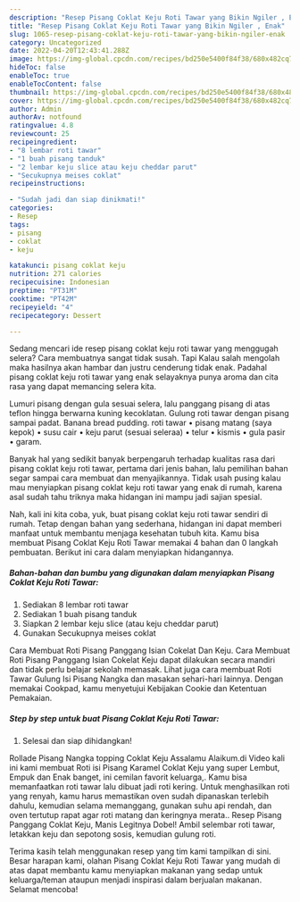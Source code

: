 ```yaml
---
description: "Resep Pisang Coklat Keju Roti Tawar yang Bikin Ngiler , Enak"
title: "Resep Pisang Coklat Keju Roti Tawar yang Bikin Ngiler , Enak"
slug: 1065-resep-pisang-coklat-keju-roti-tawar-yang-bikin-ngiler-enak
category: Uncategorized
date: 2022-04-20T12:43:41.288Z
image: https://img-global.cpcdn.com/recipes/bd250e5400f84f38/680x482cq70/pisang-coklat-keju-roti-tawar-foto-resep-utama.jpg
hideToc: false
enableToc: true
enableTocContent: false
thumbnail: https://img-global.cpcdn.com/recipes/bd250e5400f84f38/680x482cq70/pisang-coklat-keju-roti-tawar-foto-resep-utama.jpg
cover: https://img-global.cpcdn.com/recipes/bd250e5400f84f38/680x482cq70/pisang-coklat-keju-roti-tawar-foto-resep-utama.jpg
author: Admin
authorAv: notfound
ratingvalue: 4.8
reviewcount: 25
recipeingredient:
- "8 lembar roti tawar"
- "1 buah pisang tanduk"
- "2 lembar keju slice atau keju cheddar parut"
- "Secukupnya meises coklat"
recipeinstructions:

- "Sudah jadi dan siap dinikmati!"
categories:
- Resep
tags:
- pisang
- coklat
- keju

katakunci: pisang coklat keju 
nutrition: 271 calories
recipecuisine: Indonesian
preptime: "PT31M"
cooktime: "PT42M"
recipeyield: "4"
recipecategory: Dessert

---
```



Sedang mencari ide resep pisang coklat keju roti tawar yang menggugah selera? Cara membuatnya sangat tidak susah. Tapi Kalau salah mengolah maka hasilnya akan hambar dan justru cenderung tidak enak. Padahal pisang coklat keju roti tawar yang enak selayaknya punya aroma dan cita rasa yang dapat memancing selera kita.


Lumuri pisang dengan gula sesuai selera, lalu panggang pisang di atas teflon hingga berwarna kuning kecoklatan. Gulung roti tawar dengan pisang sampai padat. Banana bread pudding. roti tawar • pisang matang (saya kepok) • susu cair • keju parut (sesuai seleraa) • telur • kismis • gula pasir • garam.

Banyak hal yang sedikit banyak berpengaruh terhadap kualitas rasa dari pisang coklat keju roti tawar, pertama dari jenis bahan, lalu pemilihan bahan segar sampai cara membuat dan menyajikannya. Tidak usah pusing kalau mau menyiapkan pisang coklat keju roti tawar yang enak di rumah, karena asal sudah tahu triknya maka hidangan ini mampu jadi sajian spesial.


Nah, kali ini kita coba, yuk, buat pisang coklat keju roti tawar sendiri di rumah. Tetap dengan bahan yang sederhana, hidangan ini dapat memberi manfaat untuk membantu menjaga kesehatan tubuh kita. Kamu bisa membuat Pisang Coklat Keju Roti Tawar memakai 4 bahan dan 0 langkah pembuatan. Berikut ini cara dalam menyiapkan hidangannya.

<!--inarticleads1-->

##### Bahan-bahan dan bumbu yang digunakan dalam menyiapkan Pisang Coklat Keju Roti Tawar:

1. Sediakan 8 lembar roti tawar
1. Sediakan 1 buah pisang tanduk
1. Siapkan 2 lembar keju slice (atau keju cheddar parut)
1. Gunakan Secukupnya meises coklat


Cara Membuat Roti Pisang Panggang Isian Cokelat Dan Keju. Cara Membuat Roti Pisang Panggang Isian Cokelat Keju dapat dilakukan secara mandiri dan tidak perlu belajar sekolah memasak. Lihat juga cara membuat Roti Tawar Gulung Isi Pisang Nangka dan masakan sehari-hari lainnya. Dengan memakai Cookpad, kamu menyetujui Kebijakan Cookie dan Ketentuan Pemakaian. 

<!--inarticleads2-->

##### Step by step untuk buat Pisang Coklat Keju Roti Tawar:


1. Selesai dan siap dihidangkan!

Rollade Pisang Nangka topping Coklat Keju Assalamu Alaikum.di Video kali ini kami membuat Roti isi Pisang Karamel Coklat Keju yang super Lembut, Empuk dan Enak banget, ini cemilan favorit keluarga,. Kamu bisa memanfaatkan roti tawar lalu dibuat jadi roti kering. Untuk menghasilkan roti yang renyah, kamu harus memastikan oven sudah dipanaskan terlebih dahulu, kemudian selama memanggang, gunakan suhu api rendah, dan oven tertutup rapat agar roti matang dan keringnya merata.. Resep Pisang Panggang Coklat Keju, Manis Legitnya Dobel! Ambil selembar roti tawar, letakkan keju dan sepotong sosis, kemudian gulung roti. 

Terima kasih telah menggunakan resep yang tim kami tampilkan di sini. Besar harapan kami, olahan Pisang Coklat Keju Roti Tawar yang mudah di atas dapat membantu kamu menyiapkan makanan yang sedap untuk keluarga/teman ataupun menjadi inspirasi dalam berjualan makanan. Selamat mencoba!
